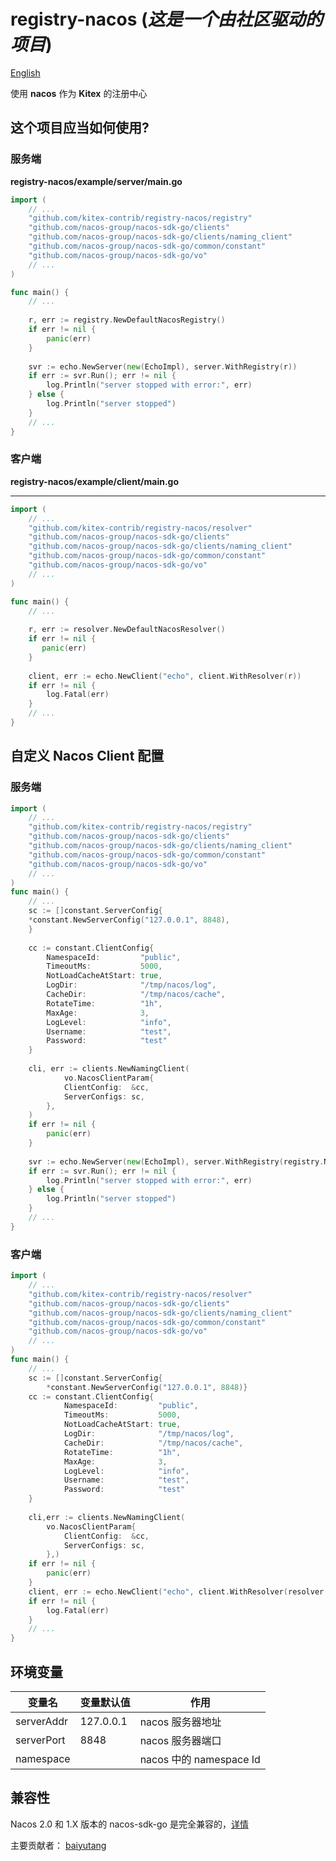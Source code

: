 # registry-nacos (*这是一个由社区驱动的项目*)

[English](https://github.com/kitex-contrib/registry-nacos/blob/main/README.md)

使用 **nacos** 作为 **Kitex** 的注册中心

##  这个项目应当如何使用?

### 服务端

**registry-nacos/example/server/main.go**

```go
import (
    // ...
    "github.com/kitex-contrib/registry-nacos/registry"
    "github.com/nacos-group/nacos-sdk-go/clients"
    "github.com/nacos-group/nacos-sdk-go/clients/naming_client"
    "github.com/nacos-group/nacos-sdk-go/common/constant"
    "github.com/nacos-group/nacos-sdk-go/vo"
    // ...
)

func main() {
    // ... 
    
    r, err := registry.NewDefaultNacosRegistry()
    if err != nil {
        panic(err)
    }
   
    svr := echo.NewServer(new(EchoImpl), server.WithRegistry(r))
    if err := svr.Run(); err != nil {
        log.Println("server stopped with error:", err)
    } else {
        log.Println("server stopped")
    }
    // ...
}

```

### 客户端

**registry-nacos/example/client/main.go**

****

```go
import (
    // ...
    "github.com/kitex-contrib/registry-nacos/resolver"
    "github.com/nacos-group/nacos-sdk-go/clients"
    "github.com/nacos-group/nacos-sdk-go/clients/naming_client"
    "github.com/nacos-group/nacos-sdk-go/common/constant"
    "github.com/nacos-group/nacos-sdk-go/vo"
    // ...
)

func main() {
    // ... 
   
    r, err := resolver.NewDefaultNacosResolver()
    if err != nil {
       panic(err) 
    }
   
    client, err := echo.NewClient("echo", client.WithResolver(r))
    if err != nil {
        log.Fatal(err)
    }
    // ...
}
```

## 自定义 Nacos Client 配置

### 服务端
```go
import (
    // ...
    "github.com/kitex-contrib/registry-nacos/registry"
    "github.com/nacos-group/nacos-sdk-go/clients"
    "github.com/nacos-group/nacos-sdk-go/clients/naming_client"
    "github.com/nacos-group/nacos-sdk-go/common/constant"
    "github.com/nacos-group/nacos-sdk-go/vo"
    // ...
)
func main() {
    // ...
    sc := []constant.ServerConfig{
	*constant.NewServerConfig("127.0.0.1", 8848),
    }
    
    cc := constant.ClientConfig{
        NamespaceId:         "public",
        TimeoutMs:           5000,
        NotLoadCacheAtStart: true,
        LogDir:              "/tmp/nacos/log",
        CacheDir:            "/tmp/nacos/cache",
        RotateTime:          "1h",
        MaxAge:              3,
        LogLevel:            "info",
        Username:            "test",
        Password:            "test"
    }
    
    cli, err := clients.NewNamingClient(
            vo.NacosClientParam{
            ClientConfig:  &cc,
            ServerConfigs: sc,
        },
    )
    if err != nil {
        panic(err)
    }
    
    svr := echo.NewServer(new(EchoImpl), server.WithRegistry(registry.NewNacosRegistry(cli)))
    if err := svr.Run(); err != nil {
        log.Println("server stopped with error:", err)
    } else {
        log.Println("server stopped")
    }
    // ...
}

```

### 客户端
```go
import (
    // ...
    "github.com/kitex-contrib/registry-nacos/resolver"
    "github.com/nacos-group/nacos-sdk-go/clients"
    "github.com/nacos-group/nacos-sdk-go/clients/naming_client"
    "github.com/nacos-group/nacos-sdk-go/common/constant"
    "github.com/nacos-group/nacos-sdk-go/vo"
    // ...
)
func main() {
    // ... 
    sc := []constant.ServerConfig{
	    *constant.NewServerConfig("127.0.0.1", 8848)}
    cc := constant.ClientConfig{
            NamespaceId:         "public",
            TimeoutMs:           5000,
            NotLoadCacheAtStart: true,
            LogDir:              "/tmp/nacos/log",
            CacheDir:            "/tmp/nacos/cache",
            RotateTime:          "1h",
            MaxAge:              3,
            LogLevel:            "info",
            Username:            "test",
            Password:            "test"
    }
    
    cli,err := clients.NewNamingClient(
        vo.NacosClientParam{
            ClientConfig:  &cc,
            ServerConfigs: sc,
        },)
    if err != nil {
	    panic(err)	
    }
    client, err := echo.NewClient("echo", client.WithResolver(resolver.NewNacosResolver(cli))
    if err != nil {
        log.Fatal(err)
    }
    // ...
}
```

## **环境变量**

| 变量名 | 变量默认值 | 作用 |
| ------------------------- | ---------------------------------- | --------------------------------- |
| serverAddr               | 127.0.0.1                          | nacos 服务器地址 |
| serverPort               | 8848                               | nacos 服务器端口            |
| namespace                 |                                    | nacos 中的 namespace Id |

## 兼容性

Nacos 2.0 和 1.X 版本的 nacos-sdk-go 是完全兼容的，[详情](https://nacos.io/en-us/docs/2.0.0-compatibility.html)

主要贡献者： [baiyutang](https://github.com/baiyutang)

